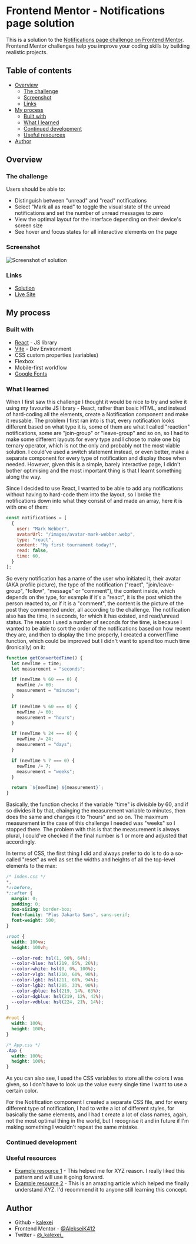 # Frontend Mentor - Notifications page solution

This is a solution to the [Notifications page challenge on Frontend Mentor](https://www.frontendmentor.io/challenges/notifications-page-DqK5QAmKbC). Frontend Mentor challenges help you improve your coding skills by building realistic projects.

## Table of contents

- [Overview](#overview)
  - [The challenge](#the-challenge)
  - [Screenshot](#screenshot)
  - [Links](#links)
- [My process](#my-process)
  - [Built with](#built-with)
  - [What I learned](#what-i-learned)
  - [Continued development](#continued-development)
  - [Useful resources](#useful-resources)
- [Author](#author)

## Overview

### The challenge

Users should be able to:

- Distinguish between "unread" and "read" notifications
- Select "Mark all as read" to toggle the visual state of the unread notifications and set the number of unread messages to zero
- View the optimal layout for the interface depending on their device's screen size
- See hover and focus states for all interactive elements on the page

### Screenshot

![Screenshot of solution](./public/images/screenshot.png)

### Links

- [Solution](https://github.com/kalexei/notifications-page)
- [Live Site](https://kalexei-notificationspage.netlify.app/)

## My process

### Built with

- [React](https://reactjs.org/) - JS library
- [Vite](https://vitejs.dev/) - Dev Environment
- CSS custom properties (variables)
- Flexbox
- Mobile-first workflow
- [Google Fonts](https://fonts.google.com/)

### What I learned

When I first saw this challenge I thought it would be nice to try and solve it using my favourite JS library - React, rather than basic HTML, and instead of hard-coding all the elements, create a Notification component and make it reusable. The problem I first ran into is that, every notification looks different based on what type it is, some of them are what I called "reaction" notifications, some are "join-group" or "leave-group" and so on, so I had to make some different layouts for every type and I chose to make one big ternary operator, which is not the only and probably not the most viable solution. I could've used a switch statement instead, or even better, make a separate component for every type of notification and display those when needed. However, given this is a simple, barely interactive page, I didn't bother optimising and the most important thing is that I learnt something along the way.

Since I decided to use React, I wanted to be able to add any notifications without having to hard-code them into the layout, so I broke the notifications down into what they consist of and made an array, here it is with one of them:

```js
const notifications = [
  {
    user: "Mark Webber",
    avatarUrl: "/images/avatar-mark-webber.webp",
    type: "react",
    content: "My first tournament today!",
    read: false,
    time: 60,
  }
];
```

So every notification has a name of the user who initiated it, their avatar (AKA profile picture), the type of the notification ("react", "join/leave-group", "follow", "message" or "comment"), the content inside, which depends on the type, for example if it's a "react", it is the post which the person reacted to, or if it is a "comment", the content is the picture of the post they commented under, all according to the challenge. The notification also has the time, in seconds, for which it has existed, and read/unread status. The reason I used a number of seconds for the time, is because I wanted to be able to sort the order of the notifications based on how recent they are, and then to display the time properly, I created a convertTime function, which could be improved but I didn't want to spend too much time (ironically) on it:

```js
function getConvertedTime() {
  let newTime = time;
  let measurement = "seconds";

  if (newTime % 60 === 0) {
    newTime /= 60;
    measurement = "minutes";
  }

  if (newTime % 60 === 0) {
    newTime /= 60;
    measurement = "hours";
  }

  if (newTime % 24 === 0) {
    newTime /= 24;
    measurement = "days";
  }

  if (newTime % 7 === 0) {
    newTime /= 7;
    measurement = "weeks";
  }

  return `${newTime} ${measurement}`;
}
```

Basically, the function checks if the variable "time" is divisible by 60, and if so divides it by that, chainging the measurement variable to minutes, then does the same and changes it to "hours" and so on. The maximum measurement in the case of this challenge I needed was "weeks" so I stopped there. The problem with this is that the measurement is always plural, I could've checked if the final number is 1 or more and adjusted that accordingly.

In terms of CSS, the first thing I did and always prefer to do is to do a so-called "reset" as well as set the widths and heights of all the top-level elements to the max:

```css
/* index.css */
*,
*::before,
*::after {
  margin: 0;
  padding: 0;
  box-sizing: border-box;
  font-family: "Plus Jakarta Sans", sans-serif;
  font-weight: 500;
}

:root {
  width: 100vw;
  height: 100vh;

  --color-red: hsl(1, 90%, 64%);
  --color-blue: hsl(219, 85%, 26%);
  --color-white: hsl(0, 0%, 100%);
  --color-vlgb: hsl(210, 60%, 98%);
  --color-lgb1: hsl(211, 68%, 94%);
  --color-lgb2: hsl(205, 33%, 90%);
  --color-gblue: hsl(219, 14%, 63%);
  --color-dgblue: hsl(219, 12%, 42%);
  --color-vdblue: hsl(224, 21%, 14%);
}

#root {
  width: 100%;
  height: 100%;
}

/* App.css */
.App {
  width: 100%;
  height: 100%;
}
```

As you can also see, I used the CSS variables to store all the colors I was given, so I don't have to look up the value every single time I want to use a certain color.

For the Notification component I created a separate CSS file, and for every different type of notification, I had to write a lot of different styles, for basically the same elements, and I had t create a lot of class names, again, not the most optimal thing in the world, but I recognise it and in future if I'm making something I wouldn't repeat the same mistake.

### Continued development

### Useful resources

- [Example resource 1](https://www.example.com) - This helped me for XYZ reason. I really liked this pattern and will use it going forward.
- [Example resource 2](https://www.example.com) - This is an amazing article which helped me finally understand XYZ. I'd recommend it to anyone still learning this concept.

## Author

- Github - [kalexei](https://github.com/kalexei)
- Frontend Mentor - [@AlekseiK412](https://www.frontendmentor.io/profile/AlekseiK412)
- Twitter - [@\_kalexei\_](https://www.twitter.com/_kalexei_)
